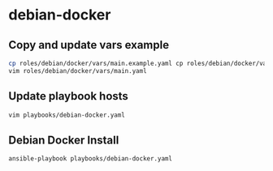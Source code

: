 # debian-docker

## Copy and update vars example

```sh
cp roles/debian/docker/vars/main.example.yaml cp roles/debian/docker/vars/main.yaml
vim roles/debian/docker/vars/main.yaml
```

## Update playbook hosts

```sh
vim playbooks/debian-docker.yaml
```

## Debian Docker Install

```sh
ansible-playbook playbooks/debian-docker.yaml
```
